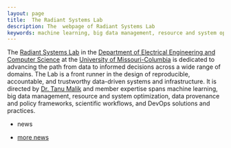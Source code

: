 ```yaml
---
layout: page
title:  The Radiant Systems Lab
description: The  webpage of Radiant Systems Lab
keywords: machine learning, big data management, resource and system optimization,  data provenance and policy frameworks, scientific workflows, DevOps solutions and practices. 
---
```


<p class="lead">
The <a href="https://radiant-systems-lab.github.io/">Radiant Systems Lab</a> in the <a href="https://engineering.missouri.edu/departments/eecs/">Department of Electrical Engineering and Computer Science</a> at the <a href="http://www.missouri.edu">University of Missouri-Columbia</a> is dedicated to advancing the path from data to informed decisions across a wide range of domains. The Lab is a front runner in the design of reproducible, accountable, and trustworthy data-driven systems and infrastructure. It is directed by <a href="https://engineering.missouri.edu/faculty/tanu-malik/">Dr. Tanu Malik</a> and member expertise spans machine learning, big data management, resource and system optimization,  data provenance and policy frameworks, scientific workflows, and DevOps solutions and practices.
</p>

<!--<table class="wide">
<tr>
  <td class="left">
    <a href="publpics/rqtl2_fig1.html">
        <img src="publpics/rqtl2_fig1c.png" alt="Broman et al. (2019) Fig 1c" title="Broman et al. (2019) Fig 1c"/>
    </a>
  </td>
  <td class="right">
    <a href="publpics/mppdiag_fig4.html">
        <img src="publpics/mppdiag_fig4.png" alt="Broman et
        al. (2019) Fig 4" title="Broman et al. (2019) Fig 4"/>
    </a>
  </td>
</tr>
<tr>
  <td class="left">
    <a href="publpics/samplemixups_fig7.html">
        <img src="publpics/samplemixups_fig7.png" alt="Broman et al. (2015) Fig 7" title="Broman et al. (2015) Fig 7"/>
    </a>
  </td>
  <td class="right">
    <a href="publpics/mbmixups_fig3.html">
        <img src="publpics/mbmixups_fig3.png" alt="Lobo et al. (2021) Fig 3" title="Lobo et al. (2021) Fig 3"/>
    </a>
  </td>
</tr>
</table>
-->

<div class="navbarleft">
  <div class="navbar-inner">
      <ul class="nav">
          <li>news</li>
          <!--<li><a href="https://github.com/radiant-systems-lab">github</a></li>
          <li><a href="https://www.discord.com">discord</a></li>
          <li><a href="https://kn.org/blog">blog</a></li>-->
      </ul>
  </div>
</div>


<div class="navbar">
  <div class="navbar-inner">
      <ul class="nav">
          <li><a href="morefigs.html">more news</a></li>
      </ul>
  </div>
</div>
